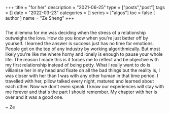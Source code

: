 +++
title = "for her"
description = "2021-06-25"
type = ["posts","post"]
tags = []
date = "2022-03-23"
categories = []
series = ["algos"]
toc = false 
[ author ]
  name = "Ze Sheng"
+++

## 

The dilemma for me was deciding when the stress of a relationship outweighs the love. How do you know when you're just better off by yourself. I learned the answer is success just has no time for emotions. People get on the top of any industry by working algorithmically. But most likely you're like me where horny and lonely is enough to pause your whole life. The reason I made this is it forces me to reflect and be objective with my first relationship instead of being petty. What I really want to do is villianise her in my head and fixate on all the bad things but the reality is, I was closer with her than I was with any other human in that time period. I travelled with her, pillow talked every night, matured and learned about each other. Now we don't even speak. I know our experiences will stay with me forever and that's the part I should remember. My chapter with her is over and it was a good one.

~ Ze
